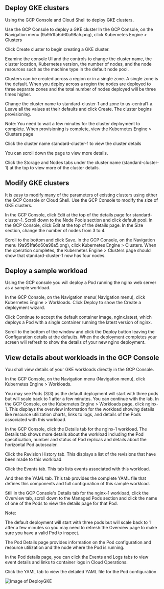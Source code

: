 ## Deploy GKE clusters
Using the GCP Console and Cloud Shell to deploy GKE clusters.

Use the GCP Console to deploy a GKE cluster
In the GCP Console, on the Navigation menu (9a951fa6d60a98a5.png), click Kubernetes Engine > Clusters

Click Create cluster to begin creating a GKE cluster.

Examine the console UI and the controls to change the cluster name, the cluster location, Kubernetes version, the number of nodes, and the node resources such as the machine type in the default node pool.

Clusters can be created across a region or in a single zone. A single zone is the default. When you deploy across a region the nodes are deployed to three separate zones and the total number of nodes deployed will be three times higher.

Change the cluster name to standard-cluster-1 and zone to us-central1-a. Leave all the values at their defaults and click Create.
The cluster begins provisioning.

Note: You need to wait a few minutes for the cluster deployment to complete.
When provisioning is complete, view the Kubernetes Engine > Clusters page 


Click the cluster name standard-cluster-1 to view the cluster details

You can scroll down the page to view more details.

Click the Storage and Nodes tabs under the cluster name (standard-cluster-1) at the top to view more of the cluster details.

## Modify GKE clusters
It is easy to modify many of the parameters of existing clusters using either the GCP Console or Cloud Shell. Use the GCP Console to modify the size of GKE clusters.

In the GCP Console, click Edit at the top of the details page for standard-cluster-1.
Scroll down to the Node Pools section and click default pool.
In the GCP Console, click Edit at the top of the details page.
In the Size section, change the number of nodes from 3 to 4.

Scroll to the bottom and click Save.
In the GCP Console, on the Navigation menu (9a951fa6d60a98a5.png), click Kubernetes Engine > Clusters.
When the operation completes, the Kubernetes Engine > Clusters page should show that standard-cluster-1 now has four nodes.


## Deploy a sample workload
Using the GCP console you will deploy a Pod running the nginx web server as a sample workload.

In the GCP Console, on the Navigation menu( Navigation menu), click Kubernetes Engine > Workloads.
Click Deploy to show the Create a deployment wizard.

Click Continue to accept the default container image, nginx.latest, which deploys a Pod with a single container running the latest version of nginx.

Scroll to the bottom of the window and click the Deploy button leaving the Configuration details at the defaults.
When the deployment completes your screen will refresh to show the details of your new nginx deployment.


## View details about workloads in the GCP Console
You shall view details of your GKE workloads directly in the GCP Console.

In the GCP Console, on the Navigation menu (Navigation menu), click Kubernetes Engine > Workloads.

You may see Pods (3/3) as the default deployment will start with three pods but will scale back to 1 after a few minutes. You can continue with the lab.
In the GCP Console, on the Kubernetes Engine > Workloads page, click nginx-1.
This displays the overview information for the workload showing details like resource utilization charts, links to logs, and details of the Pods associated with this workload.


In the GCP Console, click the Details tab for the nginx-1 workload. The Details tab shows more details about the workload including the Pod specification, number and status of Pod replicas and details about the horizontal Pod autoscaler.

Click the Revision History tab. This displays a list of the revisions that have been made to this workload.

Click the Events tab. This tab lists events associated with this workload.

And then the YAML tab. This tab provides the complete YAML file that defines this components and full configuration of this sample workload.

Still in the GCP Console's Details tab for the nginx-1 workload, click the Overview tab, scroll down to the Managed Pods section and click the name of one of the Pods to view the details page for that Pod.

Note:

The default deployment will start with three pods but will scale back to 1 after a few minutes so you may need to refresh the Overview page to make sure you have a valid Pod to inspect.

The Pod Details page provides information on the Pod configuration and resource utilization and the node where the Pod is running.

In the Pod details page, you can click the Events and Logs tabs to view event details and links to container logs in Cloud Operations.



Click the YAML tab to view the detailed YAML file for the Pod configuration.


![Image of DeployGKE](https://github.com/IamVigneshC/GCP-Architecting-with-Google-Kubernetes-Engine-/blob/main/Creating%20GKE%20Deployments/Deploy.PNG)
